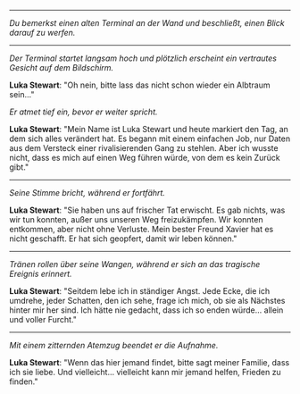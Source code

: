 
---
*Du bemerkst einen alten Terminal an der Wand und beschließt, einen Blick darauf zu werfen.*

---

_Der Terminal startet langsam hoch und plötzlich erscheint ein vertrautes Gesicht auf dem Bildschirm._

**Luka Stewart**: "Oh nein, bitte lass das nicht schon wieder ein Albtraum sein..."

_Er atmet tief ein, bevor er weiter spricht._

**Luka Stewart**: "Mein Name ist Luka Stewart und heute markiert den Tag, an dem sich alles verändert hat. Es begann mit einem einfachen Job, nur Daten aus dem Versteck einer rivalisierenden Gang zu stehlen. Aber ich wusste nicht, dass es mich auf einen Weg führen würde, von dem es kein Zurück gibt."

---

_Seine Stimme bricht, während er fortfährt._

**Luka Stewart**: "Sie haben uns auf frischer Tat erwischt. Es gab nichts, was wir tun konnten, außer uns unseren Weg freizukämpfen. Wir konnten entkommen, aber nicht ohne Verluste. Mein bester Freund Xavier hat es nicht geschafft. Er hat sich geopfert, damit wir leben können."

---

_Tränen rollen über seine Wangen, während er sich an das tragische Ereignis erinnert._

**Luka Stewart**: "Seitdem lebe ich in ständiger Angst. Jede Ecke, die ich umdrehe, jeder Schatten, den ich sehe, frage ich mich, ob sie als Nächstes hinter mir her sind. Ich hätte nie gedacht, dass ich so enden würde... allein und voller Furcht."

---

_Mit einem zitternden Atemzug beendet er die Aufnahme._

**Luka Stewart**: "Wenn das hier jemand findet, bitte sagt meiner Familie, dass ich sie liebe. Und vielleicht... vielleicht kann mir jemand helfen, Frieden zu finden."
